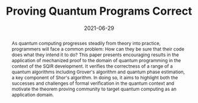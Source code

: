---
title: "Proving Quantum Programs Correct"
collection: publications
permalink: /publications/pqpc-itp21
excerpt: 
date: 2021-06-29
venue: 'Proceedings of the Conference on Interative Theorem Proving (ITP)'
link: 'https://dx.doi.org/10.4230/LIPIcs.ITP.2021.21'
paperurl: 'https://arxiv.org/pdf/2010.01240.pdf'
github: 'https://github.com/inQWIRE/SQIR'
citation: '<b>Kesha Hietala</b>, Robert Rand, Shih-Han Hung, Liyi Li, Michael Hicks. &quot;Proving Quantum Programs Correct.&quot; <i>Proceedings of the Conference on Interactive Theorem Proving (ITP)</i>. 2021.'
abstract: "As quantum computing progresses steadily from theory into practice, programmers will face a common problem: How can they be sure that their code does what they intend it to do? This paper presents encouraging results in the application of mechanized proof to the domain of quantum programming in the context of the SQIR development. It verifies the correctness of a range of a quantum algorithms including Grover's algorithm and quantum phase estimation, a key component of Shor's algorithm. In doing so, it aims to highlight both the successes and challenges of formal verification in the quantum context and motivate the theorem proving community to target quantum computing as an application domain."
---